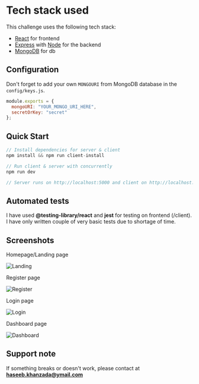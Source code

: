 # Tech stack used

This challenge uses the following tech stack:

- [React](https://reactjs.org) for frontend
- [Express](http://expressjs.com/) with [Node](https://nodejs.org/en/) for the backend
- [MongoDB](https://www.mongodb.com/) for db

## Configuration

Don't forget to add your own `MONGOURI` from MongoDB database in the `config/keys.js`.

```javascript
module.exports = {
  mongoURI: "YOUR_MONGO_URI_HERE",
  secretOrKey: "secret"
};
```

## Quick Start

```javascript
// Install dependencies for server & client
npm install && npm run client-install

// Run client & server with concurrently
npm run dev

// Server runs on http://localhost:5000 and client on http://localhost:3000
```

## Automated tests

I have used **@testing-library/react** and **jest** for testing on frontend (/client). I have only written couple of very basic tests due to shortage of time.

## Screenshots

Homepage/Landing page

![Landing](https://iili.io/FdkNYQ.png)

Register page

![Register](https://iili.io/FdkvTP.png)

Login page

![Login](https://iili.io/FdkOvV.png)

Dashboard page

![Dashboard](https://iili.io/FdkeyB.png)


## Support note

If something breaks or doesn't work, please contact at **haseeb.khanzada@ymail.com**
